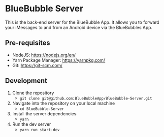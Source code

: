 # BlueBubble Server

This is the back-end server for the BlueBubble App. It allows you to forward your iMessages to and from an Android device via the BlueBubbles App.

## Pre-requisites

-   NodeJS: https://nodejs.org/en/
-   Yarn Package Manager: https://yarnpkg.com/
-   Git: https://git-scm.com/

## Development

1. Clone the repository
    - `git clone git@github.com:BlueBubbleApp/BlueBubble-Server.git`
2. Navigate into the repository on your local machine
    - `cd BlueBubble-Server`
3. Install the server dependencies
    - `yarn`
4. Run the dev server
    - `yarn run start-dev`
